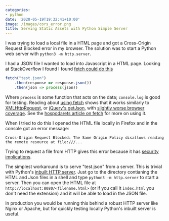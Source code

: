 ```yaml
---
categories:
- python
date: '2020-05-19T19:32:41+10:00'
image: /images/cors_error.png
title: Serving Static Assets with Python Simple Server
---
```


I was trying to load a local file in a HTML page and got a Cross-Origin Request Blocked error in my browser.
The solution was to start a Python web server with `python3 -m http.server`.


I had a JSON file I wanted to load into Javascript in a HTML page.
Looking at StackOverflow I found I found [fetch could do this](https://stackoverflow.com/a/42272155)


```javascript
fetch("test.json")
    .then(response => response.json())
    .then(json => process(json))
```

Where `process` is some function that acts on the data; `console.log` is good for testing.
Reading about [using fetch](https://developer.mozilla.org/en-US/docs/Web/API/Fetch_API/Using_Fetch) shows that it works similarly to [XMLHttpRequest](https://developer.mozilla.org/en-US/docs/Web/API/XMLHttpRequest), or [jQuery's getJson](https://api.jquery.com/jQuery.getJSON/), with [slightly worse browser coverage](https://caniuse.com/#feat=fetch).
See the [hospodarets article on fetch](https://hospodarets.com/fetch_in_action) for more on using it.

When I tried to do this I opened the HTML file locally in Firefox and in the console got an error message:

```
Cross-Origin Request Blocked: The Same Origin Policy disallows reading the remote resource at file:///...
```

Trying to request a file from HTTP gives this error because it has [security implications](https://developer.mozilla.org/en-US/docs/Web/HTTP/CORS/Errors/CORSRequestNotHttp).

The simplest workaround is to serve "test.json" from a server.
This is trivial with Python's [inbuilt HTTP server](https://docs.python.org/3/library/http.server.html).
Just go to the directory contianing the HTML and Json files in a shell and type `python3 -m http.server` to start a server.
Then you can open the HTML file at `http://localhost:8080/<filename.html>` (or if you call it `index.html` you don't need the extension) and it will be able to load in the JSON file.

In production you would be running this behind a robust HTTP server like Nginx or Apache, but for quickly testing locally Python's inbuilt server is useful.
